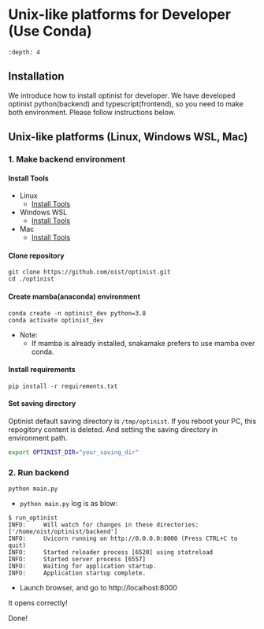 Unix-like platforms for Developer (Use Conda)
=================

```{contents}
:depth: 4
```

## Installation

We introduce how to install optinist for developer.
We have developed optinist python(backend) and typescript(frontend), so you need to make both environment.
Please follow instructions below.

## Unix-like platforms (Linux, Windows WSL, Mac)

### 1. Make backend environment

#### Install Tools

- Linux
  - [Install Tools](linux.md#install-tools)
- Windows WSL
  - [Install Tools](windows.md#install-tools-1)
- Mac
  - [Install Tools](mac.md#install-tools)

#### Clone repository

```
git clone https://github.com/oist/optinist.git
cd ./optinist
```

#### Create mamba(anaconda) environment

```
conda create -n optinist_dev python=3.8
conda activate optinist_dev
```

- Note:
  - If mamba is already installed, snakamake prefers to use mamba over conda.


#### Install requirements

```
pip install -r requirements.txt
```

#### Set saving directory

Optinist default saving directory is `/tmp/optinist`. If you reboot your PC, this repogitory content is deleted. And setting the saving directory in environment path.
```bash
export OPTINIST_DIR="your_saving_dir"
```

<!--
### 2. Create virtualenv

Under maintenance...
-->

### 2. Run backend

```
python main.py
```
- `python main.py` log is as blow:
```
$ run_optinist
INFO:     Will watch for changes in these directories: ['/home/oist/optinist/backend']
INFO:     Uvicorn running on http://0.0.0.0:8000 (Press CTRL+C to quit)
INFO:     Started reloader process [6520] using statreload
INFO:     Started server process [6557]
INFO:     Waiting for application startup.
INFO:     Application startup complete.
```
- Launch browser, and go to http://localhost:8000

It opens correctly!

Done!
